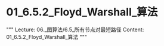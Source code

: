 # 01_6.5.2_Floyd_Warshall_算法

"""
Lecture: 06._图算法/6.5_所有节点对最短路径
Content: 01_6.5.2_Floyd_Warshall_算法
"""

